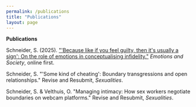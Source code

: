 ```yaml
---
permalink: /publications
title: "Publications"
layout: page
---
```


**Publications**

Schneider, S. (2025). ["'Because like if you feel guilty, then it's usually a sign': On the role of emotions in conceptualising infidelity."](https://doi.org/10.1332/26316897Y2025D000000056) *Emotions and Society*, online first. 

Schneider, S. "'Some kind of cheating': Boundary transgressions and open relationships." Revise and Resubmit, *Sexualities*.

Schneider, S. & Velthuis, O. "Managing intimacy: How sex workers negotiate boundaries on webcam platforms." Revise and Resubmit, *Sexualities*.
